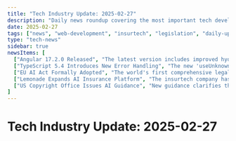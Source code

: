 ```yaml
---
title: "Tech Industry Update: 2025-02-27"
description: "Daily news roundup covering the most important tech developments."
date: 2025-02-27
tags: ["news", "web-development", "insurtech", "legislation", "daily-update"]
type: "tech-news"
sidebar: true
newsItems: [
  ["Angular 17.2.0 Released", "The latest version includes improved hydration support and smaller bundle sizes, offering up to 30% faster initial load times for large applications."],
  ["TypeScript 5.4 Introduces New Error Handling", "The new 'useUnknownInCatchVariables' compiler option allows more type-safe error handling in catch blocks, improving code reliability."],
  ["EU AI Act Formally Adopted", "The world's first comprehensive legal framework for artificial intelligence establishes tiered regulations based on risk levels, affecting how developers must design and deploy AI systems."],
  ["Lemonade Expands AI Insurance Platform", "The insurtech company has expanded its AI-powered insurance platform to include pet health insurance in five new states, bringing its total coverage to 37 states."],
  ["US Copyright Office Issues AI Guidance", "New guidance clarifies that works created solely by AI without human creative input are not eligible for copyright protection, impacting content creators and developers."]
]
---
```


# Tech Industry Update: 2025-02-27

